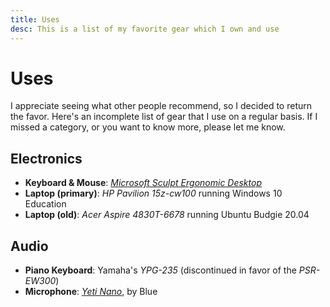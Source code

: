 ```yaml
---
title: Uses
desc: This is a list of my favorite gear which I own and use
---
```


<!-- Todo: link to pages (me, etc.) -->
# Uses
I appreciate seeing what other people recommend, so I decided to return the favor. Here's an incomplete list of gear that I use on a regular basis. If I missed a category, or you want to know more, please let me know.

## Electronics
- **Keyboard & Mouse**: [_Microsoft Sculpt Ergonomic Desktop_](https://www.microsoft.com/accessories/en-us/products/keyboards/sculpt-ergonomic-desktop/l5v-00001)
- **Laptop (primary)**: _HP Pavilion 15z-cw100_ running Windows 10 Education
- **Laptop (old)**: _Acer Aspire 4830T-6678_ running Ubuntu Budgie 20.04

## Audio
- **Piano Keyboard**: Yamaha's _YPG-235_ (discontinued in favor of the _PSR-EW300_)
- **Microphone**: [_Yeti Nano_](https://www.bluemic.com/en-us/products/yeti-nano/), by Blue
